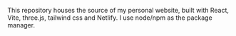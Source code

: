 This repository houses the source of my personal website, built with React, Vite, three.js, tailwind css and Netlify. I use node/npm as the package manager.